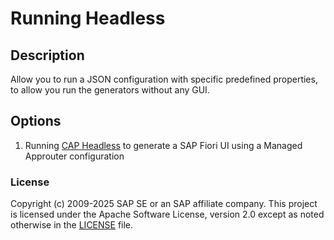 # Running Headless

## Description

Allow you to run a JSON configuration with specific predefined properties, to allow you run the generators without any GUI.

## Options

1. Running [CAP Headless](../cap/README.md) to generate a SAP Fiori UI using a Managed Approuter configuration

### License
Copyright (c) 2009-2025 SAP SE or an SAP affiliate company. This project is licensed under the Apache Software License, version 2.0 except as noted otherwise in the [LICENSE](/LICENSES/Apache-2.0.txt) file.
